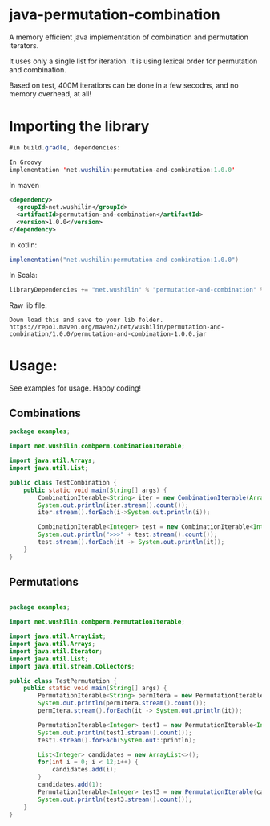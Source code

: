 # java-permutation-combination
A memory efficient java implementation of combination and permutation iterators.

It uses only a single list for iteration. It is using lexical order for permutation and combination.

Based on test, 400M iterations can be done in a few secodns, and no memory overhead, at all!

# Importing the library

```java
#in build.gradle, dependencies:

In Groovy
implementation 'net.wushilin:permutation-and-combination:1.0.0'
```

In maven
```xml
<dependency>
  <groupId>net.wushilin</groupId>
  <artifactId>permutation-and-combination</artifactId>
  <version>1.0.0</version>
</dependency>
```

In kotlin:
```java
implementation("net.wushilin:permutation-and-combination:1.0.0")
```

In Scala:
```java
libraryDependencies += "net.wushilin" % "permutation-and-combination" % "1.0.0"
```

Raw lib file:
```
Down load this and save to your lib folder.
https://repo1.maven.org/maven2/net/wushilin/permutation-and-combination/1.0.0/permutation-and-combination-1.0.0.jar
```

# Usage:
See examples for usage. Happy coding!

## Combinations
```java
package examples;

import net.wushilin.combperm.CombinationIterable;

import java.util.Arrays;
import java.util.List;

public class TestCombination {
    public static void main(String[] args) {
        CombinationIterable<String> iter = new CombinationIterable(Arrays.asList("A", "B", "C", "D", "E", "F", "G"), 3);
        System.out.println(iter.stream().count());
        iter.stream().forEach(i->System.out.println(i));

        CombinationIterable<Integer> test = new CombinationIterable<Integer>(Arrays.asList(), 0);
        System.out.println(">>>" + test.stream().count());
        test.stream().forEach(it -> System.out.println(it));
    }
}
```

## Permutations

```java

package examples;

import net.wushilin.combperm.PermutationIterable;

import java.util.ArrayList;
import java.util.Arrays;
import java.util.Iterator;
import java.util.List;
import java.util.stream.Collectors;

public class TestPermutation {
    public static void main(String[] args) {
        PermutationIterable<String> permItera = new PermutationIterable<String>(Arrays.asList("A", "B", "C", "D", "E"), 3);
        System.out.println(permItera.stream().count());
        permItera.stream().forEach(it -> System.out.println(it));

        PermutationIterable<Integer> test1 = new PermutationIterable<Integer>(Arrays.asList(1), 1);
        System.out.println(test1.stream().count());
        test1.stream().forEach(System.out::println);

        List<Integer> candidates = new ArrayList<>();
        for(int i = 0; i < 12;i++) {
            candidates.add(i);
        }
        candidates.add(1);
        PermutationIterable<Integer> test3 = new PermutationIterable(candidates, candidates.size());
        System.out.println(test3.stream().count());
    }
}

```
